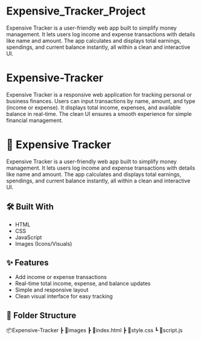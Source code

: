 # Expensive_Tracker_Project
Expensive Tracker is a user-friendly web app built to simplify money management. It lets users log income and expense transactions with details like name and amount. The app calculates and displays total earnings, spendings, and current balance instantly, all within a clean and interactive UI.

# Expensive-Tracker
Expensive Tracker is a responsive web application for tracking personal or business finances. Users can input transactions by name, amount, and type (income or expense). It displays total income, expenses, and available balance in real-time. The clean UI ensures a smooth experience for simple financial management.


# 💸 Expensive Tracker

Expensive Tracker is a user-friendly web app built to simplify money management. It lets users log income and expense transactions with details like name and amount. The app calculates and displays total earnings, spendings, and current balance instantly, all within a clean and interactive UI.

## 🛠 Built With
- HTML
- CSS
- JavaScript
- Images (Icons/Visuals)

## ✨ Features
- Add income or expense transactions
- Real-time total income, expense, and balance updates
- Simple and responsive layout
- Clean visual interface for easy tracking

## 📁 Folder Structure
📦Expensive-Tracker
┣ 📂images
┣ 📜index.html
┣ 📜style.css
┗ 📜script.js
